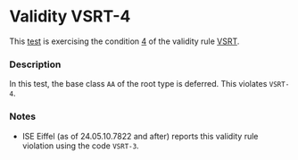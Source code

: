 # Validity VSRT-4

This [test](.) is exercising the condition [4](../Readme.md) of the validity rule [VSRT](../../vsrt/Readme.md).

### Description

In this test, the base class `AA` of the root type is deferred. This violates `VSRT-4`.

### Notes

* ISE Eiffel (as of 24.05.10.7822 and after) reports this validity rule violation using the code `VSRT-3`.
